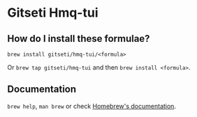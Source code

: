 # Gitseti Hmq-tui

## How do I install these formulae?

`brew install gitseti/hmq-tui/<formula>`

Or `brew tap gitseti/hmq-tui` and then `brew install <formula>`.

## Documentation

`brew help`, `man brew` or check [Homebrew's documentation](https://docs.brew.sh).
